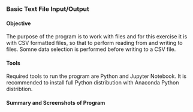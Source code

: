 <!---
Decision Science 1 Class - Exercise 1
--->
### Basic Text File Input/Output

#### Objective
The purpose of the program is to work with files and for this exercise it is with CSV formatted files, so that to perform reading from and writing to files. Somne data selection is performed before writing to a CSV file.

#### Tools
Required tools to run the program are Python and Jupyter Notebook.
It is recommended to install full Python distribution with Anaconda Python distribtion.

#### Summary and Screenshots of Program


